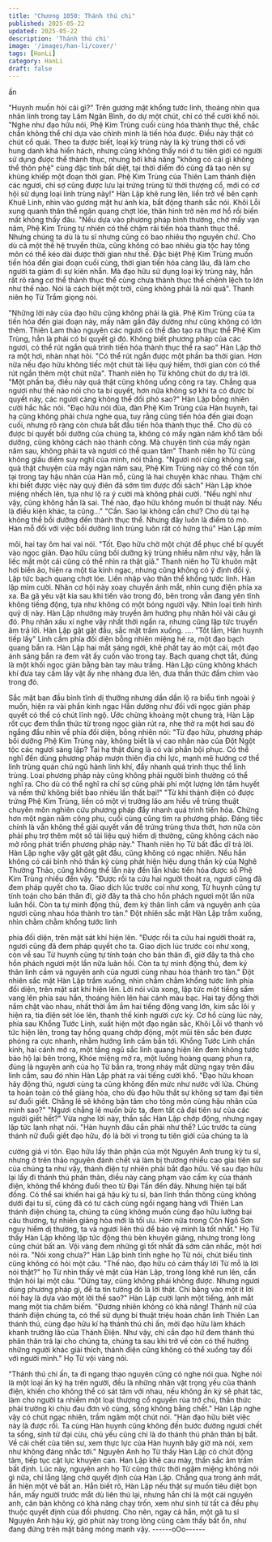 ```yaml
---
title: "Chương 1050: Thánh thú chi"
published: 2025-05-22
updated: 2025-05-22
description: 'Thánh thú chi'
image: '/images/han-li/cover/'
tags: [HanLi]
category: HanLi
draft: false
---
```


ấn

"Huynh muốn hỏi cái gì?" Trên gương mặt khổng tước linh,
thoáng nhìn qua nhân linh trong tay Lâm Ngân Bình, do dự một
chút, chỉ có thể cười khổ nói.
"Nghe như đạo hữu nói, Phệ Kim Trùng cuối cùng hóa thành thục
thể, chắc chắn không thể chỉ dựa vào chính mình là tiến hóa
được. Điều này thật có chút cổ quái. Theo ta được biết, loại kỳ
trùng này là kỳ trùng thời cổ với hung danh khá hiển hách, nhưng
cũng không thấy nói ở tu tiên giới có người sử dụng được thể
thành thục, nhưng bởi khả năng "không có cái gì không thể thôn
phệ" cùng đặc tính bất diệt, tại thời điểm đó cũng đã tạo nên sự
khủng khiếp một đoạn thời gian. Phệ Kim Trùng của Thiên Lam
thánh điện các ngươi, chỉ sợ cũng được lưu lại trứng trùng từ thời
thượng cổ, mới có cơ hội sử dụng loại linh trùng này!"
Hàn Lập khẽ rung lên, liền trở về bên cạnh Khuê Linh, nhìn vào
gương mặt hư ảnh kia, bất động thanh sắc nói. Khôi Lỗi xung
quanh thân thể ngân quang chợt lóe, thân hình trở nên mơ hồ rồi
biến mất không thấy đâu.
"Nếu dựa vào phương pháp bình thường, chờ mấy vạn năm, Phệ
Kim Trùng tự nhiên có thể chậm rãi tiến hóa thành thục thể.
Nhưng chúng ta dù là tu sĩ nhưng cũng có bao nhiêu thọ nguyên
chứ. Cho dù cả một thế hệ truyền thừa, cũng không có bao nhiêu
gia tộc hay tông môn có thể kéo dài được thời gian như thế. Đặc
biệt Phệ Kim Trùng muốn tiến hóa đến giai đoạn cuối cùng, thời
gian tiến hóa càng lâu, đã làm cho người ta giảm đi sự kiên nhẫn.
Mà đạo hữu sử dụng loại kỳ trùng này, hẳn rất rõ ràng cơ thể
thành thục thể cùng chưa thành thục thể chênh lệch to lớn như
thế nào. Nói là cách biệt một trời, cũng không phải là nói quá".
Thanh niên họ Từ Trầm giọng nói.

"Những lời này của đạo hữu cũng không phải là giả. Phệ Kim
Trùng của ta tiến hóa đến giai đoạn này, mấy năm gần đây dường
như cũng không có lớn thêm. Thiên Lam thảo nguyên các ngươi
có thể đào tạo ra thục thể Phệ Kim Trùng, hẳn là phải có bí quyết
gì đó. Không biết phương pháp của các ngươi, có thể rút ngắn
quá trình tiến hóa thành thục thể ra sao" Hàn Lập thở ra một hơi,
nhàn nhạt hỏi.
"Có thể rút ngắn được một phần ba thời gian. Hơn nữa nếu đạo
hữu không tiếc một chút tài liệu quý hiếm, thời gian còn có thể rút
ngắn thêm một chút nữa". Thanh niên họ Từ không chút do dự trả
lời.
"Một phần ba, điều này quả thật cũng không uổng công ra tay.
Chẳng qua ngươi như thế nào nói cho ta bí quyết, hơn nữa không
sợ khi ta có được bí quyết này, các ngươi càng không thể đối phó
sao?" Hàn Lập bỗng nhiên cười hắc hắc nói.
"Đạo hữu nói đùa, đàn Phệ Kim Trùng của Hàn huynh, tại hạ cũng
không phải chưa nghe qua, tuy rằng cũng tiến hóa đến giai đoạn
cuối, nhưng rõ ràng còn chưa bắt đầu tiến hóa thành thục thể.
Cho dù có được bí quyết bồi dưỡng của chúng ta, không có mấy
ngàn năm khổ tâm bồi dưỡng, cũng không cách nào thành công.
Mà chuyện tình của mấy ngàn năm sau, không phải ta và ngươi
có thể quan tâm" Thanh niên họ Từ cũng không giấu diếm suy
nghĩ của mình, nói thẳng.
"Ngươi nói cũng không sai, quả thật chuyện của mấy ngàn năm
sau, Phệ Kim Trùng này có thể còn tồn tại trong tay hậu nhân của
Hàn mỗ, cũng là hai chuyện khác nhau. Thậm chí khi biết được
việc này quý điên đã sớm tìm được đối sách" Hàn Lập khóe
miệng nhếch lên, tựa như lộ ra ý cười mà không phải cười.
"Nếu nghĩ như vậy, cũng không hẳn là sai. Thế nào, đạo hữu
không muốn bí thuật này. Nếu là điều kiện khác, ta cũng…"
"Cần. Sao lại không cần chứ? Cho dù tại hạ không thể bồi dưỡng
đến thành thục thể. Nhưng đây luôn là điểm tỏ mò. Hàn mỗ đối
với việc bồi dưỡng linh trùng luôn rất có hứng thú" Hàn Lập mím

môi, hai tay ôm hai vai nói.
"Tốt. Đạo hữu chờ một chút để phục chế bí quyết vào ngọc giản.
Đạo hữu cũng bồi dưỡng kỳ trùng nhiều năm như vậy, hẳn là liếc
mắt một cái cũng có thể nhìn ra thật giả." Thanh niên họ Từ
khuôn mặt hơi biến ảo, hiện ra một tia kinh ngạc, nhưng cũng
không có ý định đổi ý.
Lập tức bạch quang chợt lóe. Liền nhập vào thân thể khổng tước
linh.
Hàn lập mỉm cười. Nhân cơ hội này xoay chuyển ánh mắt, nhìn
cung điện phía xa xa.
Ba gã yêu vật kia sau khi tiến vào trong đó, bên trong vẫn đang
yên tĩnh không tiếng động, tựa như không có một bóng người
vậy.
Nhìn loại tình hình quỷ dị này. Hàn Lập nhướng mày truyền âm
hướng phụ nhân hỏi vài câu gì đó.
Phụ nhân xấu xí nghe vậy nhất thời ngẩn ra, nhưng cũng lập tức
truyển âm trả lời.
Hàn Lập gật gật đầu, sắc mặt trầm xuống.
….
"Tốt lắm, Hàn huynh tiếp lấy" Linh cầm phía đối diện bỗng nhiên
miệng hé ra, một đạo bạch quang bắn ra.
Hàn Lập hai mắt sáng ngời, khẽ phất tay áo một cái, một đạo ánh
sáng bắn ra đem vật ấy cuốn vào trong tay.
Bạch quang chợt tắt, đúng là một khối ngọc giản bằng bàn tay
màu trắng.
Hàn Lập cũng không khách khí đưa tay cầm lấy vật ấy nhẹ nhàng
đưa lên, đưa thần thức đắm chìm vào trong đó.

Sắc mặt ban đầu bình tĩnh dị thưỡng nhưng dần dần lộ ra biểu
tình ngoài ý muốn, hiện ra vài phần kinh ngạc
Hắn dường như đối với ngọc giản pháp quyết có thể có chút lĩnh
ngộ.
Ước chừng khoảng một chung trà, Hàn Lập rốt cục đem thần
thức từ trong ngọc giản rút ra, nhẹ thở ra một hơi sau đó ngẩng
đầu nhìn về phía đối diện, bỗng nhiên nói:
"Từ đạo hữu, phương pháp bồi dưỡng Phệ Kim Trùng này, không
biết là vị cao nhân nào của Đột Ngột tộc các ngươi sáng lập? Tại
hạ thật đúng là có vài phần bội phục. Có thể nghĩ đến dùng
phương pháp mượn thiên địa chi lực, mạnh mẽ hướng cơ thể linh
trùng quán chú ngũ hành linh khí, đẩy nhanh quá trình thục thể
linh trùng. Loai phương pháp này cũng không phải người bình
thường có thể nghĩ ra. Cho dù có thể nghĩ ra chỉ sợ cũng phải phí
một lượng lớn tâm huyết và nếm thử không biết bao nhiêu lần thất
bại!"
"Từ khi thánh điện có được trứng Phệ Kim Trùng, liền có một vị
trưởng lão am hiểu về trùng thuật chuyên môn nghiên cứu
phương pháp đẩy nhanh quá trình tiến hóa. Chừng hơn một ngàn
năm công phu, cuối cùng cũng tìm ra phương pháp. Đáng tiếc
chính là vẫn không thể giải quyết vấn đề trứng trùng thưa thớt,
hơn nữa còn phải phụ trợ thêm một số tài liệu quý hiếm dị thường,
cũng không cách nào mở rông phát triển phương pháp này."
Thanh niên họ Từ bất đắc dĩ trả lời.
Hàn Lập nghe vậy gật gật gật đầu, cũng không có ngạc nhiên.
Nếu hắn không có cái bình nhỏ thần kỳ cùng phát hiện hiệu dụng
thần kỳ của Nghê Thường Thảo, cũng không thể lần này đến lần
khác tiến hóa được số Phệ Kim Trùng nhiều đến vậy.
"Được rồi ta cứu hai người thoát ra, ngươi cũng đã đem pháp
quyết cho ta. Giao dịch lúc trước coi như xong, Từ huynh cũng tự
tính toán cho bản thân đi, giờ đây ta thả cho hồn phách ngươi một
lần nữa luân hồi. Còn ta tự mình động thủ, đem ký thân linh cầm
và nguyên anh của ngươi cùng nhau hóa thành tro tàn." Đột nhiên
sắc mặt Hàn Lập trầm xuống, nhìn chằm chằm khổng tước linh

phía đối diện, trên mặt sát khí hiện lên.
"Được rồi ta cứu hai người thoát ra, ngươi cũng đã đem pháp
quyết cho ta. Giao dịch lúc trước coi như xong, còn về sau Từ
huynh cũng tự tính toán cho bản thân đi, giờ đây ta thả cho hồn
phách ngươi một lần nữa luân hồi. Còn ta tự mình động thủ, đem
ký thân linh cầm và nguyên anh của ngươi cùng nhau hóa thành
tro tàn." Đột nhiên sắc mặt Hàn Lập trầm xuống, nhìn chằm chằm
khổng tước linh phía đối diện, trên mặt sát khí hiện lên.
Lời nói vừa xong, lập tức một tiếng sấm vang lên phía sau hắn,
thoáng hiên lên hai cánh màu bạc. Hai tay đồng thời nắm chặt
vào nhau, nhất thời ầm ầm hai tiếng động vang lớn, kim sắc lôi y
hiện ra, tia điện sét lóe lên, thanh thế kinh người cực kỳ.
Cơ hồ cùng lúc này, phía sau Khổng Tước Linh, xuất hiện một
đạo ngân sắc, Khôi Lỗi vô thanh vô tức hiện lên, trong tay hồng
quang chớp động, một mũi tên sắc bén được phóng ra cực
nhanh, nhằm hướng linh cầm bắn tới.
Khổng Tước Linh chấn kinh, hai cánh mở ra, một tầng ngũ sắc
linh quang hiện lên đem không tước bảo hộ lại bên trong,
Khóe miệng mở ra, một luồng hoàng quang phun ra, đúng là
nguyên anh của họ Từ bắn ra, trong nháy mắt dừng ngay trên
đầu linh cầm, sau đó nhìn Hàn Lập phát ra vài tiếng cười khổ.
"Đạo hữu khoan hãy động thủ, ngươi cùng ta cũng không đến
mức như nước với lửa. Chúng ta hoàn toàn có thể giảng hòa, cho
dù đạo hữu thất sự không sợ tam đại tiên sư đuổi giết. Chẳng lẽ
sẽ không bận tâm cho tông môn cùng hậu nhân của mình sao?"
"Ngươi chẳng lẽ muốn bức ta, đem tất cả đại tiên sư của các
người giết hết?"
Vừa nghe lời này, thần sắc Hàn Lập chớp động, nhưng ngay lập
tức lạnh nhạt nói.
"Hàn huynh đâu cần phải như thế? Lúc trước ta cùng thánh nữ
đuổi giết đạo hữu, đó là bởi vì trong tu tiên giới của chúng ta là

cường giả vi tôn. Đạo hữu lấy thân phận của một Nguyên Anh
trung kỳ tu sĩ, nhưng ở trên thảo nguyên đánh chết và làm bị
thương nhiều cao giai tiên sư của chúng ta như vậy, thánh điện tự
nhiên phải bắt đạo hữu. Về sau đạo hữu lại lấy đi thánh thú phân
thân, điều này càng phạm vào cấm kỵ của thánh điện, không thể
không đuổi theo từ Đại Tấn đến đây. Nhưng hiện tại bất đồng.
Có thể sai khiến hai gã hậu kỳ tu sĩ, bản lĩnh thần thông cũng
không dưới đại tu sĩ, cũng đã có tư cách cùng ngồi ngang hàng
với Thiên Lan thánh điện chúng ta, chúng ta cũng không muốn
cùng đạo hữu lưỡng bại câu thương, tự nhiên giảng hòa mới là tối
ưu. Hơn nữa trong Côn Ngô Sơn nguy hiểm dị thường, ta và
ngươi liên thủ để bảo vệ mình là tốt nhất."
Họ Từ thấy Hàn Lập không lập tức động thủ bèn khuyên giảng,
nhưng trong lòng cũng chút bất an. Vội vàng đem những gì tốt
nhất đã sớm cân nhắc, một hơi nói ra.
"Nói xong chưa?"
Hàn Lập bình tĩnh nghe họ Từ nói, chút biểu tình cũng không có
hỏi một câu.
"Thế nào, đạo hữu có cảm thấy lời Từ mỗ là lời nói thật?" họ Từ
nhìn thấy vẻ mặt của Hàn Lập, trong lòng khẽ run lên, cẩn thận
hỏi lại một câu.
"Dừng tay, cũng không phải không được. Nhưng ngươi dùng
phương pháp gì, để ta tin tưởng đó là lời thật. Chỉ bằng vào một ít
lời nói hay là dựa vào một lời thề sao?" Hàn Lập cười lạnh một
tiếng, ánh mắt mang một tia châm biếm.
"Đương nhiên không có khả năng! Thánh nữ của thánh điện
chúng ta, có thể sử dụng bí thuật triệu hoán chân linh Thiên Lan
thánh thú, cùng đạo hữu kí hạ thánh thú chi ấn, mời đạo hữu làm
khách khanh trưởng lão của Thánh Điện. Như vậy, chỉ cần đạo hữ
đem thánh thú phân thân trả lại cho chúng ta, chúng ta sau khi trở
về còn có thế hướng những người khác giải thích, thánh điện
cũng không có thể xuống tay đối với người mình." Họ Từ vội vàng
nói.

"Thánh thú chi ấn, ta đi ngang thao nguyên cũng có nghe nói qua.
Nghe nói là một loại ấn ký hạ trên người, đều là những nhân vật
trọng yếu của thánh điện, khiến cho không thể có sát tâm với
nhau, nếu không ấn ký sẽ phát tác, làm cho người ta nhiễm một
loại thượng cổ nguyền rủa trớ chú, thần thức phải trường kì chịu
đau đơn vô cùng, sống không bằng chết."
Hàn Lập nghe vậy có chút ngạc nhiên, trầm ngâm một chút nói.
"Hàn đạo hữu biêt việc này là được rồi. Ta cùng Hàn huynh cũng
không đến bước đường ngươi chết ta sống, sinh tử đại cừu, chủ
yếu cũng chỉ là do thánh thú phân thân bị bắt. Về cái chết của tiên
sư, xem thực lực của Hàn huynh bây giờ mà nói, xem như không
đáng nhắc tới."
Nguyên Anh họ Từ thấy Hàn Lập có chút động tâm, tiếp tục cật
lực khuyên can.
Han Lập khẽ cau mày, thần sắc âm trầm bất định.
Lúc này, nguyên anh họ Từ cũng thức thời ngậm miệng không nói
gì nữa, chỉ lẳng lặng chờ quyết định của Hàn Lập. Chẳng qua
trong ánh mắt, ẩn hiện một vẻ bất an.
Hắn biết rõ, Hàn Lập nếu thật sự muốn tiêu diệt bọn hắn, mấy
người trước mắt dù liên thủ lại, nhưng hắn chỉ là một cái nguyên
anh, căn bản không có khả năng chạy trốn, xem như sinh tử tất
cả đều phụ thuộc quyết định của đối phương.
Cho nên, ngay cả hắn, một gã tu sĩ Nguyên Anh hậu kỳ, giờ phút
này trong lòng cũng cảm thấy bất ổn, như đang đứng trên mặt
băng mỏng manh vậy.
------oOo------
